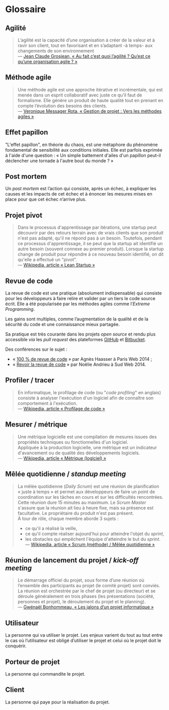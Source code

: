 # Glossaire

## Agilité

> L’agilité est la capacité d’une organisation à créer de la valeur et à ravir son client, tout en favorisant et en s’adaptant -à temps- aux changements de son environnement   
— [Jean Claude Grosjean, « Au fait c’est quoi l’agilité ? Qu’est ce qu’une organisation agile ? »](http://www.qualitystreet.fr/2011/02/05/au-fait-cest-quoi-lagilite-quest-ce-quune-organisation-agile/)


## Méthode agile

> Une méthode agile est une approche itérative et incrémentale, qui est menée dans un esprit collaboratif avec juste ce qu’il faut de formalisme. Elle génère un produit de haute qualité tout en prenant en compte l’évolution des besoins des clients.   
— [Veronique Messager Rota, « Gestion de projet : Vers les méthodes agiles »](http://www.amazon.fr/dp/2212125186)


## Effet papillon

"L'effet papillon", en théorie du chaos, est une métaphore du phénomène fondamental de sensibilité aux conditions initiales.
Elle est parfois exprimée à l'aide d'une question : « Un simple battement d'ailes d'un papillon peut-il déclencher une tornade à l'autre bout du monde ? »


## Post mortem 

Un *post mortem* est l’action qui consiste, après un échec, à expliquer les causes et les impacts de cet échec et à énoncer les mesures mises en place pour que cet échec n’arrive plus.


## Projet pivot

> Dans le processus d'apprentissage par itérations, une startup peut découvrir par des retours terrain avec de vrais clients que son produit n'est pas adapté, qu'il ne répond pas à un besoin. Toutefois, pendant ce processus d'apprentissage, il se peut que la startup ait identifié un autre besoin (souvent connexe au premier produit). Lorsque la startup change de produit pour répondre à ce nouveau besoin identifié, on dit qu'elle a effectué un "pivot".   
— [Wikipedia, article « Lean Startup »](https://fr.wikipedia.org/wiki/Lean_Startup#Pivot)


## Revue de code 

La revue de code est une pratique (absolument indispensable) qui consiste pour les développeurs à faire relire et valider  par un tiers le code source écrit. Elle a été popularisée par les méthodes agiles comme l’*Extreme Programming*.

Les gains sont multiples, comme l’augmentation de la qualité et de la sécurité du code et une connaissance mieux partagée. 

Sa pratique est très courante dans les projets *open source* et rendu plus accessible *via* les *pull request* des plateformes [GitHub](https://github.com) et [Bitbucket](https://bitbucket.org).

Des conférences sur le sujet :

- « [100 % de revue de code](http://www.paris-web.fr/2014/conferences/100-de-revue-de-code.php) » par Agnès Haasser à Paris Web 2014 ;
- « [Revoir la revue de code](http://sudweb.fr/2014/orateurs.html#noelie-andrieu) » par Noëlie Andrieu à Sud Web 2014.


## Profiler / tracer

> En informatique, le profilage de code (ou "*code profiling*" en anglais) consiste à analyser l'exécution d'un logiciel afin de connaître son comportement à l'exécution.   
— [Wikipedia, article « Profilage de code »](https://fr.wikipedia.org/wiki/Profilage_de_code)


## Mesurer / métrique 

> Une métrique logicielle est une compilation de mesures issues des propriétés techniques ou fonctionnelles d'un logiciel.   
> Appliquée à la production logicielle, une métrique est un indicateur d'avancement ou de qualité des développements logiciels.   
— [Wikipedia, article « Métrique (logiciel) »](https://fr.wikipedia.org/wiki/M%C3%A9trique_(logiciel))

## Mêlée quotidienne / *standup meeting*

> La mêlée quotidienne (*Daily Scrum*) est une réunion de planification « juste à temps » et permet aux développeurs de faire un point de coordination sur les tâches en cours et sur les difficultés rencontrées. Cette réunion dure 15 minutes au maximum. Le *Scrum Master* s'assure que la réunion ait lieu à heure fixe, mais sa présence est facultative. Le propriétaire du produit n'est pas présent.   
> À tour de rôle, chaque membre aborde 3 sujets :
>
>	- ce qu'il a réalisé la veille,
>	- ce qu'il compte réaliser aujourd'hui pour atteindre l'objet du *sprint*,
>	- les obstacles qui empêchent l'équipe d'atteindre le but du *sprint*.   
>— [Wikipedia, article « Scrum (méthode) / Mêlée quotidienne »](https://fr.wikipedia.org/wiki/Scrum_(mC3%A9thode)#M.C3.AAl.C3.A9e_quotidienne)


## Réunion de lancement du projet / *kick-off meeting*

> Le démarrage officiel du projet, sous forme d’une réunion où l’ensemble des participants au projet (le comité projet) sont conviés. La réunion est orchestrée par le chef de projet (ou directeur) et se déroule généralement en trois phases (les présentations (société, personnes et projet), le déroulement du projet et le planning).   
— [Gwénaël Bonhommeau, « Les jalons d’un projet informatique »](https://gestiondeprojets.wordpress.com/tag/reunion-de-lancement/)

## Utilisateur

La personne qui va utiliser le projet. Les enjeux varient du tout au tout entre le cas où l’utilisateur est obligé d’utiliser le projet et celui où le projet doit le conquérir. 

## Porteur de projet

La personne qui commandite le projet.

## Client

La personne qui paye pour la réalisation du projet.

